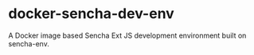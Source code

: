 # docker-sencha-dev-env
A Docker image based Sencha Ext JS development environment built on sencha-env.
